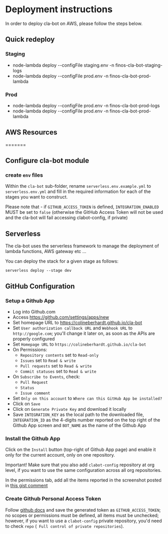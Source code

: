 # Deployment instructions

In order to deploy cla-bot on AWS, please follow the steps below.

## Quick redeploy

### Staging
- node-lambda deploy --configFile staging.env -n finos-cla-bot-staging-logs
- node-lambda deploy --configFile prod.env -n finos-cla-bot-prod-lambda

### Prod
- node-lambda deploy --configFile prod.env -n finos-cla-bot-prod-logs
- node-lambda deploy --configFile prod.env -n finos-cla-bot-prod-lambda

## AWS Resources
=======
## Configure cla-bot module

### create `env` files

Within the `cla-bot` sub-folder, rename `serverless.env.example.yml` to `serverless.env.yml` and fill in the required information for each of the stages you want to construct.

Please note that - if `GITHUB_ACCESS_TOKEN` is defined, `INTEGRATION_ENABLED` MUST be set to `false` (otherwise the GitHub Access Token will not be used and the cla-bot will fail accessing clabot-config, if private)

## Serverless

The cla-bot uses the serverless framework to manage the deployment of lambda functions, AWS gateway etc ...

You can deploy the stack for a given stage as follows:

```
serverless deploy --stage dev
```

## GitHub Configuration

### Setup a Github App
- Log into Github.com
- Access https://github.com/settings/apps/new
- Set homepage URL to https://colineberhardt.github.io/cla-bot
- Set `User authorization callback URL` and `Webhook URL` to `http://google.com`; you'll change it later on, as soon as the APIs are properly configured
- Set `Homepage URL` to `https://colineberhardt.github.io/cla-bot`
- On Permissions:
  - `Repository contents` set to `Read-only`
  - `Issues` set to `Read & write`
  - `Pull requests` set to `Read & write`
  - `Commit statuses` set to `Read & write`
- On `Subscribe to Events`, check:
  - `Pull Request`
  - `Status`
  - `Issue comment`
- Set `Only on this account` to `Where can this GitHub App be installed?`
- Click on `Save`
- Click on `Generate Private Key` and download it locally
- Save `INTEGRATION_KEY` as the local path to the downloaded file, `INTEGRATION_ID` as the 4-digits number reported on the top right of the Github App screen and `BOT_NAME` as the name of the Github App

### Install the Github App
Click on the `Install` button (top-right of Github App page) and enable it only for the current account, only on one repository.

Important! Make sure that you also add `clabot-config` repository at org level, if you want to use the same configuration across all org repositories.

In the permissions tab, add all the items reported in the screenshot posted in [this gist comment](https://gist.github.com/maoo/16b4a683e8cf9ae4b466ace0ae745497#gistcomment-2146379)

### Create Github Personal Access Token
Follow [github docs](https://help.github.com/articles/creating-a-personal-access-token-for-the-command-line/) and save the generated token as `GITHUB_ACCESS_TOKEN`; no scopes or permissions must be defined, all items must be unchecked; however, if you want to use a `clabot-config` private repository, you'd need to check `repo` (` Full control of private repositories`).
